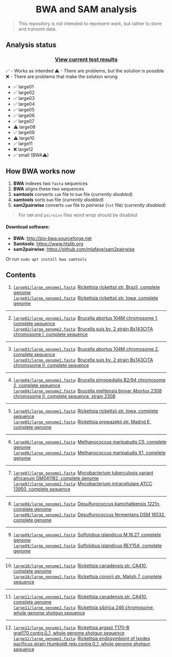 <h1 align="center">BWA and SAM analysis</h1>

> This repository is not intended to represent work, but rather to store and transmit data.

## Analysis status

<h3 align="center"><a href="https://github.com/npanuhin/BIOCAD_BWA/blob/master/tests/README.md">View current test results</a></h3>

✅ - Works as intended
⚠ - There are problems, but the solution is possible
❌ - There are problems that make the solution wrong

- ✅ large01
- ✅ large02
- ✅ large03
- ✅ large04
- ✅ large05
- ✅ large06
- ✅ large07
- ⚠ large08
- ✅ large09
- ⚠ large10
- ✅ large11
- ❌ large12
- ✅ small (BWA⚠)


## How BWA works now

1. **BWA** indexes two `fasta` sequences
2. **BWA** aligns these two sequences
3. **samtools** converts `sam` file to `bam` file (*currently disabled*)
4. **samtools** sorts `bam` file (*currently disabled*)
5. **sam2pairwise** converts `sam` file to *pairwise* (`txt` file) (*currently disabled*)

> For `SAM` and `pairwise` files *word wrap* should be disabled


#### Download software:

- **BWA**: http://bio-bwa.sourceforge.net
- **Samtools**: https://www.htslib.org
- **sam2pairwise**: https://github.com/mlafave/sam2pairwise

Or run `sudo apt install bwa samtools`


## Contents

1. [`large01/large_genome1.fasta`](./samples/large01): [Rickettsia rickettsii str. Brazil, complete genome](https://www.ncbi.nlm.nih.gov/nuccore/CP003305.1)  
   [`large01/large_genome2.fasta`](./samples/large01): [Rickettsia rickettsii str. Iowa, complete genome](https://www.ncbi.nlm.nih.gov/nuccore/CP000766.3)
---
2. [`large02/large_genome1.fasta`](./samples/large02): [Brucella abortus 104M chromosome 1, complete sequence](https://www.ncbi.nlm.nih.gov/nuccore/NZ_CP009625.1)  
   [`large02/large_genome2.fasta`](./samples/large02): [Brucella suis bv. 2 strain Bs143CITA chromosome I, complete sequence](https://www.ncbi.nlm.nih.gov/nuccore/NZ_CP007695.1)
---
3. [`large03/large_genome1.fasta`](./samples/large03): [Brucella abortus 104M chromosome 2, complete sequence](https://www.ncbi.nlm.nih.gov/nuccore/NZ_CP009626.1)  
   [`large03/large_genome2.fasta`](./samples/large03): [Brucella suis bv. 2 strain Bs143CITA chromosome II, complete sequence](https://www.ncbi.nlm.nih.gov/nuccore/NZ_CP007696.1)
---
4. [`large04/large_genome1.fasta`](./samples/large04): [Brucella pinnipedialis B2/94 chromosome 2, complete sequence](https://www.ncbi.nlm.nih.gov/nuccore/CP002079)  
   [`large04/large_genome2.fasta`](./samples/large04): [Brucella melitensis biovar Abortus 2308 chromosome II, complete sequence, strain 2308](https://www.ncbi.nlm.nih.gov/nuccore/AM040265.1)
---
5. [`large05/large_genome1.fasta`](./samples/large05): [Rickettsia rickettsii str. Iowa, complete sequence](https://www.ncbi.nlm.nih.gov/nuccore/864354655)  
   [`large05/large_genome2.fasta`](./samples/large05): [Rickettsia prowazekii str. Madrid E, complete genome](https://www.ncbi.nlm.nih.gov/nuccore/15603881)
---
6. [`large06/large_genome1.fasta`](./samples/large06): [Methanococcus maripaludis C5, complete genome](https://www.ncbi.nlm.nih.gov/nuccore/134045046)  
   [`large06/large_genome2.fasta`](./samples/large06): [Methanococcus maripaludis X1, complete genome](https://www.ncbi.nlm.nih.gov/nuccore/CP002913.1)
---
7. [`large07/large_genome1.fasta`](./samples/large07): [Mycobacterium tuberculosis variant africanum GM041182, complete genome](https://www.ncbi.nlm.nih.gov/nuccore/NC_015758.1)  
   [`large07/large_genome2.fasta`](./samples/large07): [Mycobacterium intracellulare ATCC 13950, complete sequence](https://www.ncbi.nlm.nih.gov/nuccore/NC_016946.1)
---
8. [`large08/large_genome1.fasta`](./samples/large08): [Desulfurococcus kamchatkensis 1221n, complete genome](https://www.ncbi.nlm.nih.gov/nuccore/CP001140.1)  
   [`large08/large_genome2.fasta`](./samples/large08): [Desulfurococcus fermentans DSM 16532, complete genome](https://www.ncbi.nlm.nih.gov/nuccore/CP003321.1)
---
9. [`large09/large_genome1.fasta`](./samples/large09): [Sulfolobus islandicus M.16.27, complete genome](https://www.ncbi.nlm.nih.gov/nuccore/CP001401.1)  
   [`large09/large_genome2.fasta`](./samples/large09): [Sulfolobus islandicus REY15A, complete genome](https://www.ncbi.nlm.nih.gov/nuccore/CP002425.1)
---
10. [`large10/large_genome1.fasta`](./samples/large10): [Rickettsia canadensis str. CA410, complete genome](https://www.ncbi.nlm.nih.gov/nuccore/379022404)  
   [`large10/large_genome2.fasta`](./samples/large10): [Rickettsia conorii str. Malish 7, complete sequence](https://www.ncbi.nlm.nih.gov/nuccore/15891923)
---
11. [`large11/large_genome1.fasta`](./samples/large11): [Rickettsia canadensis str. CA410, complete genome](https://www.ncbi.nlm.nih.gov/nuccore/379022404)  
   [`large11/large_genome2.fasta`](./samples/large11): [Rickettsia sibirica 246 chromosome, whole genome shotgun sequence](https://www.ncbi.nlm.nih.gov/nuccore/34580399)
---
12. [`large12/large_genome1.fasta`](./samples/large12): [Rickettsia argasii T170-B grat170.contig.0_1, whole genome shotgun sequence](https://www.ncbi.nlm.nih.gov/nuccore/796968827)  
   [`large12/large_genome2.fasta`](./samples/large12): [Rickettsia endosymbiont of Ixodes pacificus strain Humboldt reip.contig.0_1, whole genome shotgun sequence](https://www.ncbi.nlm.nih.gov/nuccore/796883041)